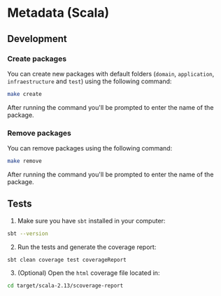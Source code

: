 # Metadata (Scala)

## Development

### Create packages

You can create new packages with default folders (`domain`, `application`, `infraestructure` and `test`) using the following command: 

```bash
make create 
```

After running the command you'll be prompted to enter the name of the package.

### Remove packages

You can remove packages using the following command: 

```bash
make remove 
```

After running the command you'll be prompted to enter the name of the package.

## Tests

1. Make sure you have `sbt` installed in your computer: 

```bash
sbt --version
```

2. Run the tests and generate the coverage report: 

```bash
sbt clean coverage test coverageReport
```

3. (Optional) Open the `html` coverage file located in: 

```bash
cd target/scala-2.13/scoverage-report
```
